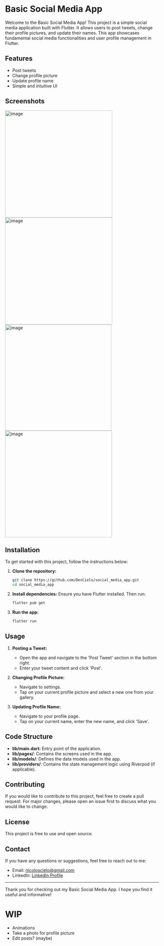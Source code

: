 # Basic Social Media App

Welcome to the Basic Social Media App! This project is a simple social media application built with Flutter. It allows users to post tweets, change their profile pictures, and update their names. This app showcases fundamental social media functionalities and user profile management in Flutter.

## Features

- Post tweets
- Change profile picture
- Update profile name
- Simple and intuitive UI

## Screenshots

<img width="351" alt="image" src="https://github.com/user-attachments/assets/b7bc6760-e4d4-4f57-b502-67412a5c6f9e">
<img width="351" alt="image" src="https://github.com/user-attachments/assets/3accd551-2466-414e-9125-7ce40af29f25">
<img width="348" alt="image" src="https://github.com/user-attachments/assets/4a888fbe-9c9c-4cc0-a8b0-ddd86ded9e88">
<img width="350" alt="image" src="https://github.com/user-attachments/assets/5c4ea50c-3245-4eba-a06b-367fb7975cd1">





## Installation

To get started with this project, follow the instructions below:

1. **Clone the repository:**
    ```sh
    git clone https://github.com/DevCielo/social_media_app.git
    cd social_media_app
    ```

2. **Install dependencies:**
    Ensure you have Flutter installed. Then run:
    ```sh
    flutter pub get
    ```

3. **Run the app:**
    ```sh
    flutter run
    ```

## Usage

1. **Posting a Tweet:**
   - Open the app and navigate to the 'Post Tweet' section in the bottom right.
   - Enter your tweet content and click 'Post'.

2. **Changing Profile Picture:**
   - Navigate to settings.
   - Tap on your current profile picture and select a new one from your gallery.

3. **Updating Profile Name:**
   - Navigate to your profile page.
   - Tap on your current name, enter the new name, and click 'Save'.

## Code Structure

- **lib/main.dart:** Entry point of the application.
- **lib/pages/**: Contains the screens used in the app.
- **lib/models/**: Defines the data models used in the app.
- **lib/providers/**: Contains the state management logic using Riverpod (if applicable).

## Contributing

If you would like to contribute to this project, feel free to create a pull request. For major changes, please open an issue first to discuss what you would like to change.

## License

This project is free to use and open source.

## Contact

If you have any questions or suggestions, feel free to reach out to me:
- Email: nicoloscielo@gmail.com
- LinkedIn: [LinkedIn Profile](https://www.linkedin.com/in/cielo-nicolosi-567b9327a/)

---

Thank you for checking out my Basic Social Media App. I hope you find it useful and informative!

# WIP
  - Animations
  - Take a photo for profile picture
  - Edit posts? (maybe)
